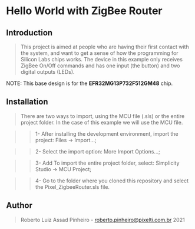 # Hello World with ZigBee Router

## Introduction

>This project is aimed at people who are having their first contact with the system, and want to get a sense of how the programming for Silicon Labs chips works.
The device in this example only receives ZigBee On/Off commands and has one input (the button) and two digital outputs (LEDs).

NOTE: This base design is for the **EFR32MG13P732F512GM48** chip.


## Installation

>There are two ways to import, using the MCU file (.sls) or the entire project folder. In the case of this example we will use the MCU file.

>>1- After installing the development environment, import the project: Files -> Import...; 

>>2- Select the import option: More Import Options...;

>>3- Add To import the entire project folder, select: Simplicity Studio -> MCU Project;

>>4- Go to the folder where you cloned this repository and select the Pixel_ZigbeeRouter.sls file.


## Author

>Roberto Luiz Assad Pinheiro - roberto.pinheiro@pixelti.com.br
>2021